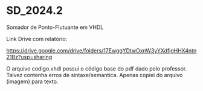 # SD_2024.2
 Somador de Ponto-Flutuante em VHDL

Link Drive com relatório: 

https://drive.google.com/drive/folders/17EwggYDtwOxnW3yYXdfigHHX4ntn21Bz?usp=sharing

O arquivo codigo.vhdl possui o código base do pdf dado pelo professor. Talvez contenha erros de sintaxe/semantica. Apenas copiei do arquivo (imagem) para texto.
